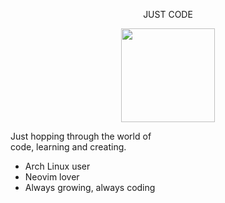 <p align="center">
   JUST CODE
</p>

<p align="center">
   <img src="https://github.com/user-attachments/assets/ab870a1c-30b4-444d-a1a5-823f8d5c1588" width="150" style="display:block; margin:auto;" />
</p>

Just hopping through the world of    
code, learning and creating.         
                                      
* Arch Linux user                    
* Neovim lover                       
* Always growing, always coding      
